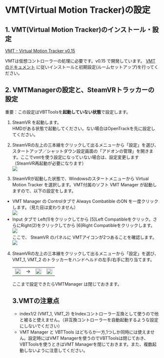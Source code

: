 # VMT(Virtual Motion Tracker)の設定
## 1. VMT(Virtual Motion Tracker)のインストール・設定
[VMT - Virtual Motion Tracker v0.15](https://github.com/gpsnmeajp/VirtualMotionTracker/releases/tag/v0.15)

VMTは仮想コントローラーの処理に必要です。v0.15 で開発しています。
[VMTのドキュメント](https://gpsnmeajp.github.io/VirtualMotionTrackerDocument/setup/) に従いインストールと初期設定(ルームセットアップ)を行ってください。

## 2. VMTManagerの設定と、SteamVRトラッカーの設定
重要：この設定はVBTToolsを**起動していない状態**で設定します。
1. SteamVR を起動します。<br>
HMDがある状態で起動してください。ない場合はOpenTrackを先に設定してください。
2. SteamVRの左上の三本線をクリックして出るメニューから「設定」を選び、スタートアップ／シャットダウン設定画面の「アドオンの管理」を開きます。ここでvmtを使う設定になっていない場合は、設定変更します（SteamVR再起動が必要になります）<br><img src="img_vmt/vmt_SteamVR_ADDON.png" /><br>

3. SteamVRが起動した状態で、Windowsのスタートメニューから Virtual Motion Tracker を選択します。VMT付属のソフト VMT Manager が起動しますので、以下の設定をします。
- VMT Manager の Controlタブで Always Combatible のON を一度クリックします。（見た目は変わりません）<br><img src="img_vmt/vmt_alwaysCompatible.png" /><br>
- Input タブで Left(1)をクリックしてから [5]Left Compatibleをクリック。さらにRight(2)をクリックしてから [6]Right Compatibleをクリックします。<br><img src="img_vmt/vmt_mamanger_1526.png" /><br>
ここで、 SteamVR のパネルに VMTアイコンが2つあることを確認します。<br><img src="img_vmt/vmt_steamVr.png" /><br>

4. SteamVRの左上の三本線をクリックして出るメニューから「設定」を選び、VMT_1, VMT_2 のトラッカーをハンドヘルドの左手/右手に割り当てます。<table>
<tr>
<td><img width="100%" src="img_vmt/tracker_setting.png" />
</td>
<td>→</td>
<td><img width="100%" src="img_vmt/vmt1_setting.png" /></td>
<td><img width="100%" src="img_vmt/vmt2_setting.png" /></td>
</tr></table>
ここまで設定できたらVMTManager は閉じておきます。

## 3.VMTの注意点
- index1/2 (VMT_1, VMT_2) をIndexコントローラー互換として使うので他と被ると使えません。（非互換コントローラーを自動起動するような設定にしないでください）
- VMT Manager と VBTTools はどちらか一方,1つしか同時には使えません。設定時にはVMT Managerを使うのでVBTToolsは閉じておき、VBTToolsを使うときはVMT Managerを閉じておきます。また、複数起動しないように注意してください。
